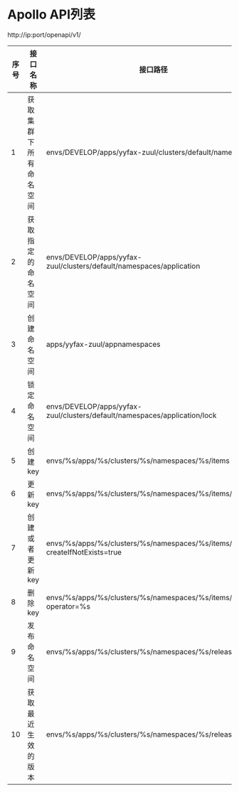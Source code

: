 
# Apollo API列表 #

http://ip:port/openapi/v1/

序号|接口名称|接口路径
--- |--- |---
1|获取集群下所有命名空间|envs/DEVELOP/apps/yyfax-zuul/clusters/default/namespaces
2|获取指定的命名空间|envs/DEVELOP/apps/yyfax-zuul/clusters/default/namespaces/application
3|创建命名空间|apps/yyfax-zuul/appnamespaces
4|锁定命名空间|envs/DEVELOP/apps/yyfax-zuul/clusters/default/namespaces/application/lock
5|创建key|envs/%s/apps/%s/clusters/%s/namespaces/%s/items
6|更新key|envs/%s/apps/%s/clusters/%s/namespaces/%s/items/%s
7|创建或者更新key|envs/%s/apps/%s/clusters/%s/namespaces/%s/items/%s?createIfNotExists=true
8|删除key|envs/%s/apps/%s/clusters/%s/namespaces/%s/items/%s?operator=%s
9|发布命名空间|envs/%s/apps/%s/clusters/%s/namespaces/%s/releases
10|获取最近生效的版本|envs/%s/apps/%s/clusters/%s/namespaces/%s/releases/latest


